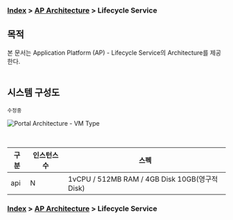 ### [Index](https://github.com/okpc579/paasta-guide-new/blob/main/README.md) > [AP Architecture](../README.md) > Lifecycle Service

## 목적
본 문서는 Application Platform (AP) - Lifecycle Service의 Architecture를 제공한다.
<br><br>

## 시스템 구성도
``` 수정중 ```
<br>



![Portal Architecture - VM Type](image/portal_architecture_vm.png)

<br>

| 구분  | 인스턴스 수| 스펙 |
|-------|----|-----|
| api | N | 1vCPU / 512MB RAM / 4GB Disk 10GB(영구적 Disk) |



### [Index](https://github.com/okpc579/paasta-guide-new/blob/main/README.md) > [AP Architecture](../README.md) > Lifecycle Service
